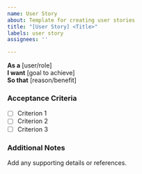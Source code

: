 ```yaml
---
name: User Story
about: Template for creating user stories
title: "[User Story] <Title>"
labels: user story
assignees: ''

---
```


**As a** [user/role]  
**I want** [goal to achieve]  
**So that** [reason/benefit]

### Acceptance Criteria
- [ ] Criterion 1
- [ ] Criterion 2
- [ ] Criterion 3

### Additional Notes
Add any supporting details or references.
